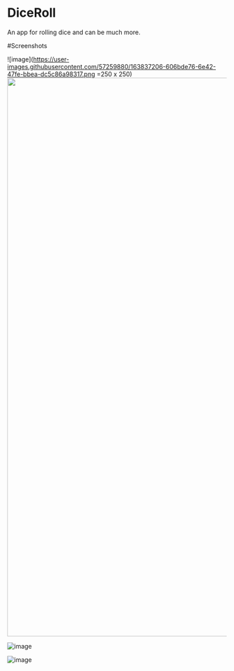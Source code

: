 # DiceRoll
An app for rolling dice and can be much more.

#Screenshots

![image](https://user-images.githubusercontent.com/57259880/163837206-606bde76-6e42-47fe-bbea-dc5c86a98317.png =250 x 250)
<img src ="https://user-images.githubusercontent.com/57259880/163837206-606bde76-6e42-47fe-bbea-dc5c86a98317.png" width ="640" height ="1280">


![image](https://user-images.githubusercontent.com/57259880/163837386-69a47da6-863a-4b2e-83eb-7a316f532871.png)


![image](https://user-images.githubusercontent.com/57259880/163837438-ce770b43-5cd1-418f-90b8-7e63054e51db.png)
